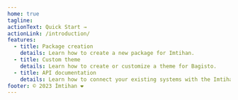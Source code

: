```yaml
---
home: true
tagline:
actionText: Quick Start →
actionLink: /introduction/
features:
  - title: Package creation
    details: Learn how to create a new package for Imtihan.
  - title: Custom theme
    details: Learn how to create or customize a theme for Bagisto.
  - title: API documentation
    details: Learn how to connect your existing systems with the Imtihan API.
footer: © 2023 İmtihan ❤️
---
```

